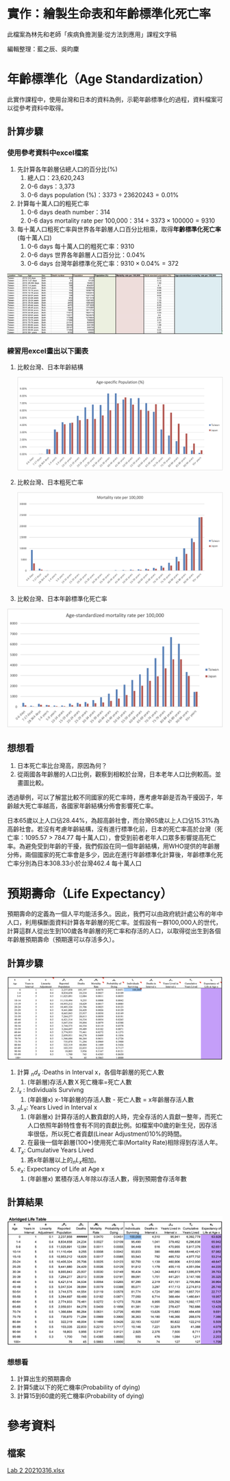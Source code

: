 # 實作：繪製生命表和年齡標準化死亡率

此檔案為林先和老師「疾病負擔測量:從方法到應用」課程文字稿

編輯整理：藍之辰、吳昀麇

# 年齡標準化（Age Standardization）

此實作課程中，使用台灣和日本的資料為例，示範年齡標準化的過程，資料檔案可以從參考資料中取得。

## 計算步驟

### 使用參考資料中excel檔案

1. 先計算各年齡層佔總人口的百分比(%)
    1. 總人口：23,620,243
    2. 0-6 days：3,373
    3. 0-6 days population (%)：$3373 \div23620243=0.01\%$
2. 計算每十萬人口的粗死亡率
    1. 0-6 days death number：314
    2. 0-6 days mortality rate per 100,000：$314 \div3373 \times100000=9310$
3. 每十萬人口粗死亡率與世界各年齡層人口百分比相乘，取得**年齡標準化死亡率**(每十萬人口)
    1. 0-6 days 每十萬人口的粗死亡率：9310
    2. 0-6 days 世界各年齡層人口百分比：0.04%
    3. 0-6 days 台灣年齡標準化死亡率：$9310 \times 0.04 \%=372$

![截圖 2021-08-13 下午1.11.15.png](%E5%AF%A6%E4%BD%9C%EF%BC%9A%E7%B9%AA%E8%A3%BD%E7%94%9F%E5%91%BD%E8%A1%A8%E5%92%8C%E5%B9%B4%E9%BD%A1%E6%A8%99%E6%BA%96%E5%8C%96%E6%AD%BB%E4%BA%A1%E7%8E%87%200f8ea90abc794de9b96ff14b3058a4b8/%E6%88%AA%E5%9C%96_2021-08-13_%E4%B8%8B%E5%8D%881.11.15.png)

### 練習用excel畫出以下圖表

1. 比較台灣、日本年齡結構
    
    ![Untitled](%E5%AF%A6%E4%BD%9C%EF%BC%9A%E7%B9%AA%E8%A3%BD%E7%94%9F%E5%91%BD%E8%A1%A8%E5%92%8C%E5%B9%B4%E9%BD%A1%E6%A8%99%E6%BA%96%E5%8C%96%E6%AD%BB%E4%BA%A1%E7%8E%87%200f8ea90abc794de9b96ff14b3058a4b8/Untitled.png)
    
2. 比較台灣、日本粗死亡率
    
    ![Untitled](%E5%AF%A6%E4%BD%9C%EF%BC%9A%E7%B9%AA%E8%A3%BD%E7%94%9F%E5%91%BD%E8%A1%A8%E5%92%8C%E5%B9%B4%E9%BD%A1%E6%A8%99%E6%BA%96%E5%8C%96%E6%AD%BB%E4%BA%A1%E7%8E%87%200f8ea90abc794de9b96ff14b3058a4b8/Untitled%201.png)
    
3. 比較台灣、日本年齡標準化死亡率

![Untitled](%E5%AF%A6%E4%BD%9C%EF%BC%9A%E7%B9%AA%E8%A3%BD%E7%94%9F%E5%91%BD%E8%A1%A8%E5%92%8C%E5%B9%B4%E9%BD%A1%E6%A8%99%E6%BA%96%E5%8C%96%E6%AD%BB%E4%BA%A1%E7%8E%87%200f8ea90abc794de9b96ff14b3058a4b8/Untitled%202.png)

## 想想看

1. 日本死亡率比台灣高，原因為何？
2. 從兩國各年齡層的人口比例，觀察到相較於台灣，日本老年人口比例較高。並畫圖比較。

透過舉例，可以了解當比較不同國家的死亡率時，應考慮年齡是否為干擾因子，年齡越大死亡率越高，各國家年齡結構分佈會影響死亡率。

日本65歲以上人口佔28.44%，為超高齡社會，而台灣65歲以上人口佔15.31%為高齡社會。若沒有考慮年齡結構，沒有進行標準化前，日本的死亡率高於台灣（死亡率：1095.57 > 784.77 每十萬人口），會受到前者老年人口眾多影響提高死亡率。為避免受到年齡的干擾，我們假設在同一個年齡結構，用WHO提供的年齡層分佈，兩個國家的死亡率會是多少，因此在進行年齡標準化計算後，年齡標準化死亡率分別為日本308.33小於台灣462.4 每十萬人口

# 預期壽命（Life Expectancy）

預期壽命的定義為一個人平均能活多久。因此，我們可以由政府統計處公布的年中人口，利用橫斷面資料計算各年齡層的死亡率。並假設有一群100,000人的世代，計算這群人從出生到100歲各年齡層的死亡率和存活的人口，以取得從出生到各個年齡層預期壽命（預期還可以存活多久）。

## 計算步驟

![截圖 2021-08-13 下午1.40.38.png](%E5%AF%A6%E4%BD%9C%EF%BC%9A%E7%B9%AA%E8%A3%BD%E7%94%9F%E5%91%BD%E8%A1%A8%E5%92%8C%E5%B9%B4%E9%BD%A1%E6%A8%99%E6%BA%96%E5%8C%96%E6%AD%BB%E4%BA%A1%E7%8E%87%200f8ea90abc794de9b96ff14b3058a4b8/%E6%88%AA%E5%9C%96_2021-08-13_%E4%B8%8B%E5%8D%881.40.38.png)

1. 計算 $_nd_x$ :Deaths in Interval x，各個年齡層的死亡人數
    1. (年齡層)存活人數Ｘ死亡機率=死亡人數
2. $l_x$ : Individuals Survivng
    1. (年齡層x) x-1年齡層的存活人數 - 死亡人數 = x年齡層存活人數
3. $_nL_x$: Years Lived in Interval x
    1. (年齡層x) 計算存活的人數貢獻的人時，完全存活的人貢獻一整年，而死亡人口依照年齡特性會有不同的貢獻比例。如檔案中0歲的新生兒，因存活率很低，所以死亡者貢獻(Linear Adjustment)10%的時間。
    2. 在最後一個年齡層(100+)使用死亡率(Mortality Rate)相除得到存活人年。
4. $T_x$: Cumulative Years Lived
    1. 將x年齡層以上的$_nL_x$相加。
5. $e_x$: Expectancy of Life at Age x
    1. (年齡層x) 累積存活人年除以存活人數，得到預期會存活年數

## 計算結果

![截圖 2022-02-11 下午4.10.54.png](%E5%AF%A6%E4%BD%9C%EF%BC%9A%E7%B9%AA%E8%A3%BD%E7%94%9F%E5%91%BD%E8%A1%A8%E5%92%8C%E5%B9%B4%E9%BD%A1%E6%A8%99%E6%BA%96%E5%8C%96%E6%AD%BB%E4%BA%A1%E7%8E%87%200f8ea90abc794de9b96ff14b3058a4b8/%E6%88%AA%E5%9C%96_2022-02-11_%E4%B8%8B%E5%8D%884.10.54.png)

### 想想看

1. 計算出生的預期壽命
2. 計算5歲以下的死亡機率(Probability of dying)
3. 計算15到60歲的死亡機率(Probability of dying)

# 參考資料

## 檔案

[Lab 2 20210316.xlsx](%E5%AF%A6%E4%BD%9C%EF%BC%9A%E7%B9%AA%E8%A3%BD%E7%94%9F%E5%91%BD%E8%A1%A8%E5%92%8C%E5%B9%B4%E9%BD%A1%E6%A8%99%E6%BA%96%E5%8C%96%E6%AD%BB%E4%BA%A1%E7%8E%87%200f8ea90abc794de9b96ff14b3058a4b8/Lab_2_20210316.xlsx)